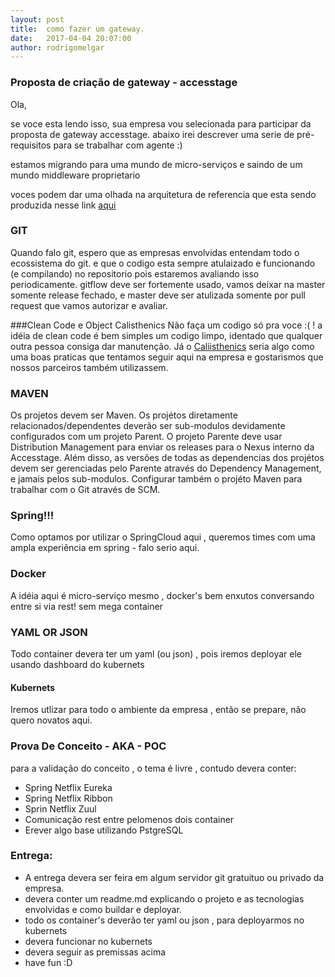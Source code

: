 ```yaml
---
layout: post
title:  como fazer um gateway.
date:   2017-04-04 20:07:00
author: rodrigomelgar
---
```


### Proposta de criação de gateway - accesstage

Ola,

se voce esta lendo isso, sua empresa vou selecionada para participar da proposta de gateway accesstage. abaixo irei descrever uma serie de pré-requisitos para se trabalhar com agente :)

estamos migrando para uma mundo de micro-serviços e saindo de um mundo middleware proprietario 

voces podem dar uma olhada na arquitetura de referencia que esta sendo produzida nesse link [aqui](http://slides.com/rodrigomelgar/arquitetura-de-referencia#/)


### GIT

Quando falo git, espero que as empresas envolvidas entendam todo o ecossistema do git. e que o codigo esta sempre atulaizado e funcionando (e compilando) no repositorio pois estaremos avaliando isso periodicamente. gitflow deve ser fortemente usado, vamos deixar na master somente release fechado, e master deve ser atulizada somente por pull request que vamos autorizar e avaliar.

###Clean Code e Object Calisthenics
Não faça um codigo só pra voce :( ! a idéia de clean code é bem simples um codigo limpo, identado que qualquer outra pessoa consiga dar manutenção. Já o [Caliisthenics](http://williamdurand.fr/2013/06/03/object-calisthenics/) seria algo como uma boas praticas que tentamos seguir aqui na empresa e gostarismos que nossos parceiros também utilizassem.

### MAVEN
Os projetos devem ser Maven. Os projétos diretamente relacionados/dependentes deverão ser sub-modulos devidamente configurados com um projeto Parent. O projeto Parente deve usar Distribution Management para enviar os releases para o Nexus interno da Accesstage. Além disso, as versões de todas as dependencias dos projétos devem ser gerenciadas pelo Parente através do Dependency Management, e jamais pelos sub-modulos. 
Configurar também o projéto Maven para trabalhar com o Git através de SCM.

### Spring!!!
Como optamos por utilizar o SpringCloud aqui , queremos times com uma ampla experiência em spring - falo serio aqui.

### Docker
A idéia aqui é micro-serviço mesmo , docker's bem enxutos conversando entre si via rest! sem mega container

### YAML OR JSON
Todo container devera ter um yaml (ou json) , pois iremos deployar ele usando dashboard do kubernets

#### Kubernets
Iremos utlizar para todo o ambiente da empresa , então se prepare, não quero novatos aqui.

### Prova De Conceito - AKA - POC

para a validação do conceito , o tema é livre , contudo devera conter:

* Spring Netflix Eureka
* Spring Netflix Ribbon
* Sprin Netflix Zuul
* Comunicação rest entre pelomenos dois container
* Erever algo base utilizando PstgreSQL

### Entrega:

* A entrega devera ser feira em algum servidor git gratuituo ou privado da empresa.
* devera conter um readme.md explicando o projeto e as tecnologias envolvidas e como buildar e deployar.
* todo os container's deverão ter yaml ou json , para deployarmos no kubernets
* devera funcionar no kubernets
* devera seguir as premissas acima
* have fun :D
